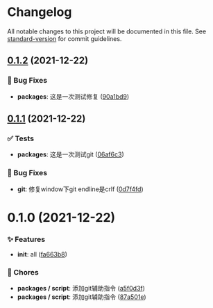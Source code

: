 # Changelog

All notable changes to this project will be documented in this file. See [standard-version](https://github.com/conventional-changelog/standard-version) for commit guidelines.

## [0.1.2](https://github.com/wsypower/wsy-vue3-template/compare/v0.1.1...v0.1.2) (2021-12-22)


### 🐛 Bug Fixes

* **packages**: 这是一次测试修复 ([90a1bd9](https://github.com/wsypower/wsy-vue3-template/commit/90a1bd9))



## [0.1.1](https://github.com/wsypower/wsy-vue3-template/compare/v0.1.0...v0.1.1) (2021-12-22)


### ✅ Tests

* **packages**: 这是一次测试git ([06af6c3](https://github.com/wsypower/wsy-vue3-template/commit/06af6c3))


### 🐛 Bug Fixes

* **git**: 修复window下git endline是crlf ([0d7f4fd](https://github.com/wsypower/wsy-vue3-template/commit/0d7f4fd))



# 0.1.0 (2021-12-22)


### ✨ Features

* **init**: all ([fa663b8](https://github.com/wsypower/wsy-vue3-template/commit/fa663b8))


### 🎫 Chores

* **packages / script**: 添加git辅助指令 ([a5f0d3f](https://github.com/wsypower/wsy-vue3-template/commit/a5f0d3f))
* **packages / script**: 添加git辅助指令 ([87a501e](https://github.com/wsypower/wsy-vue3-template/commit/87a501e))
